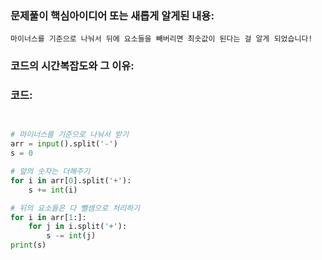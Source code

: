 ### 문제풀이 핵심아이디어 또는 새롭게 알게된 내용: 
    

    마이너스를 기준으로 나눠서 뒤에 요소들을 빼버리면 최솟값이 된다는 걸 알게 되었습니다!
    
### 코드의 시간복잡도와 그 이유:
    


### 코드:
```python

  
# 마이너스를 기준으로 나눠서 받기
arr = input().split('-')
s = 0

# 앞의 숫자는 더해주기
for i in arr[0].split('+'):
    s += int(i)

# 뒤의 요소들은 다 뺄셈으로 처리하기
for i in arr[1:]:
    for j in i.split('+'):
        s -= int(j)
print(s)


```
